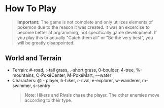 # How To Play

> **Important:** The game is not complete and only utilizes elements of pokemon due to the reason it was created.
> It was an excercise to become better at prgramming, not specifically game development.
> If you play this to actually "Catch them all" or "Be the very best", you will be greatly disappointed. 

## World and Terrain
  - Terrain: #-road, :-tall grass, .-short grass, 0-boulder, 4-tree, %-mountains, C-PokéCenter, M-PokéMart, ~-water
  - Characters: @ - player, h-hiker, r-rival, e-explorer, w-wanderer, m-swimmer, s-sentry
    > Note: Hikers and Rivals chase the player. The other enemies move according to their type. 
